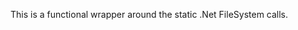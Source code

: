 <!-- (dl
(section-meta
    (title Builder.Accessor)
    (include
        (Subsection ./getPlainFileSystem.md)
        (Subsection ./getFileSystem.md)
    )
)
) -->

This is a functional wrapper around the static .Net FileSystem calls.

<!-- (dl (content)) -->